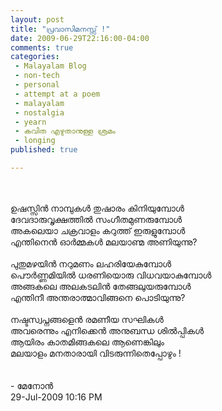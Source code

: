 ```yaml
---
layout: post
title: "പ്രവാസിമനസ്സ് !"
date: 2009-06-29T22:16:00-04:00
comments: true
categories:
 - Malayalam Blog
 - non-tech
 - personal
 - attempt at a poem
 - malayalam
 - nostalgia
 - yearn
 - കവിത എഴുതാനുള്ള ശ്രമം
 - longing
published: true

---
```


<div class='post'>
<br/><br/>ഉഷസ്സിൻ നാമ്പുകള്‍ തുഷാരം കിനിയുമ്പോള്‍<br />ദേവദാരുവൃക്ഷത്തില്‍ സംഗീതമുണരുമ്പോൾ<br />അകലെയാ ചക്രവാളം കറുത്ത്  ഇരുളുമ്പോൾ<br />എന്തിനെൻ ഓർമ്മകൾ മലയാണ്മ അണിയുന്നു?<br /><br />പുതുമഴയിൻ നറുമണം ലഹരിയേകുമ്പോൾ<br />പൌർണ്ണമിയിൽ ധരണിയൊരു വിധവയാകുമ്പോൾ<br />അങ്ങകലെ അലകടലിൻ തേങ്ങലുയരുമ്പോള്‍ <br />എന്തിനീ അന്തരാത്മാവിങ്ങനെ പൊടിയുന്നു?<br /><br />നഷ്ടസ്വപ്നങ്ങളെന്‍ രമണീയ സഘികള്‍<br />അവരെന്നും എനിക്കെൻ അനുബന്ധ ശിൽപ്പികൾ<br />ആയിരം കാതമിങ്ങകലെ ആണെങ്കിലും<br />മലയാളം മനതാരായി വിടരുന്നിതെപ്പോഴും !<br/><br /><br/>   -   മേനോന്‍ <br/>29-Jul-2009 10:16 PM<br/>
</div>
